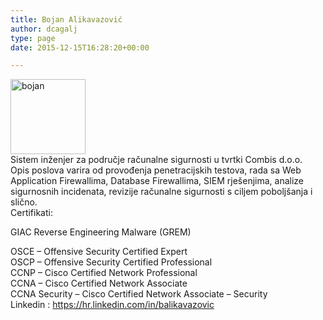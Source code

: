 ```yaml
---
title: Bojan Alikavazović
author: dcagalj
type: page
date: 2015-12-15T16:28:20+00:00

---
```

<img class="alignleft wp-image-2010" src="https://i0.wp.com/www.opensource-osijek.org/wordpress/wp-content/uploads/2015/12/bojan.jpg?resize=120%2C120&#038;ssl=1" alt="bojan" width="120" height="120" srcset="https://i0.wp.com/www.opensource-osijek.org/wordpress/wp-content/uploads/2015/12/bojan.jpg?w=199&ssl=1 199w, https://i0.wp.com/www.opensource-osijek.org/wordpress/wp-content/uploads/2015/12/bojan.jpg?resize=150%2C150&ssl=1 150w, https://i0.wp.com/www.opensource-osijek.org/wordpress/wp-content/uploads/2015/12/bojan.jpg?resize=160%2C160&ssl=1 160w, https://i0.wp.com/www.opensource-osijek.org/wordpress/wp-content/uploads/2015/12/bojan.jpg?resize=320%2C320&ssl=1 320w" sizes="(max-width: 120px) 100vw, 120px" data-recalc-dims="1" />

<div>
</div>

<div>
</div>

<div>
</div>

<div>
</div>

<div>
</div>

<div>
</div>

<div>
</div>

<div>
  Sistem inženjer za područje računalne sigurnosti u tvrtki Combis d.o.o.
</div>

<div>
  Opis poslova varira od provođenja penetracijskih testova, rada sa Web Application Firewallima, Database Firewallima, SIEM rješenjima, analize sigurnosnih incidenata, revizije računalne sigurnosti s ciljem poboljšanja i slično.
</div>

<div>
</div>

<div>
</div>

<div>
</div>

<div>
</div>

<div>
  Certifikati:
</div>

<div>
</div>

<div>
  <p class="pv-accomplishment-entity__title Sans-17px-black-85%">
    GIAC Reverse Engineering Malware (GREM)
  </p>
</div>

<div>
  OSCE &#8211; Offensive Security Certified Expert
</div>

<div>
  OSCP &#8211; Offensive Security Certified Professional
</div>

<div>
  CCNP &#8211; Cisco Certified Network Professional
</div>

<div>
  CCNA &#8211; Cisco Certified Network Associate<br /> CCNA Security &#8211; Cisco Certified Network Associate &#8211; Security
</div>

<div>
</div>

<div>
  Linkedin : <a href="https://hr.linkedin.com/in/balikavazovic">https://hr.linkedin.com/in/balikavazovic</a>
</div>
